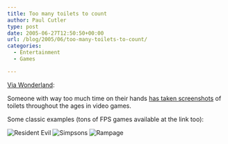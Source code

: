 ```yaml
---
title: Too many toilets to count
author: Paul Cutler
type: post
date: 2005-06-27T12:50:50+00:00
url: /blog/2005/06/too-many-toilets-to-count/
categories:
  - Entertainment
  - Games

---
```

[Via Wonderland][1]:

Someone with way too much time on their hands [has taken screenshots][2] of toilets throughout the ages in video games.

Some classic examples (tons of FPS games available at the link too):

<img src="https://i1.wp.com/www.btinternet.com/%7El.a.lester/Toilet/RE_Toilet.jpg?w=700" alt="Resident Evil" data-recalc-dims="1" />

<img src="https://i2.wp.com/www.btinternet.com/%7El.a.lester/Toilet/The_Simpsons_Toilet.jpg?w=700" alt="Simpsons" data-recalc-dims="1" />

<img src="https://i0.wp.com/www.btinternet.com/%7El.a.lester/Toilet/Rampage_Toilet.jpg?w=700" alt="Rampage" data-recalc-dims="1" />

 [1]: http://crystaltips.typepad.com/wonderland/2005/06/the_humble_loo_.html
 [2]: http://www.btinternet.com/%7El.a.lester/Toilet/